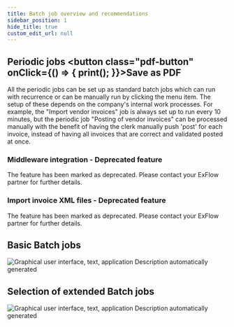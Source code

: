 ```yaml
---
title: Batch job overview and recommendations
sidebar_position: 1
hide_title: true
custom_edit_url: null
---
```

## Periodic jobs <button class="pdf-button" onClick={() => { print(); }}>Save as PDF</button>

All the periodic jobs can be set up as standard batch jobs which can run with recurrence or can be manually run by clicking the menu item. The setup of these depends on the company's internal work processes. For example, the "Import vendor invoices" job is always set up to run every 10 minutes, but the periodic job "Posting of vendor invoices" can be processed manually with the benefit of having the clerk manually push 'post' for each invoice, instead of having all invoices that are correct and validated posted at once.


### Middleware integration - Deprecated feature

The feature has been marked as deprecated. Please contact your ExFlow partner for further details.

### Import invoice XML files - Deprecated feature

The feature has been marked as deprecated. Please contact your ExFlow partner for further details.

## Basic Batch jobs

![Graphical user interface, text, application Description automatically generated](@site/static/img/media/image309.png)

## Selection of extended Batch jobs 

![Graphical user interface, text, application Description automatically generated](@site/static/img/media/image310.png)
